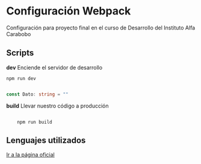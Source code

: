 # Configuración Webpack

Configuración para proyecto final en el curso de Desarrollo del Instituto Alfa Carabobo

## Scripts



**dev** Enciende el servidor de desarrollo

`
    npm run dev
`

```ts

const Dato: string = ""

```


**build** Llevar nuestro código a producción

```
    
    npm run build

```

## Lenguajes utilizados

[Ir a la página oficial]()

